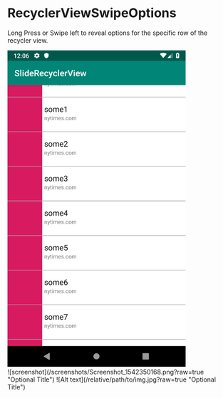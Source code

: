 # RecyclerViewSwipeOptions

Long Press or Swipe left to reveal options for the specific row of the recycler view.

<div align="left">
    <img src="/screenshots/Screenshot_1542350168.png" width="400px"</img> 
</div>
![screenshot](/screenshots/Screenshot_1542350168.png?raw=true "Optional Title")
![Alt text](/relative/path/to/img.jpg?raw=true "Optional Title")
